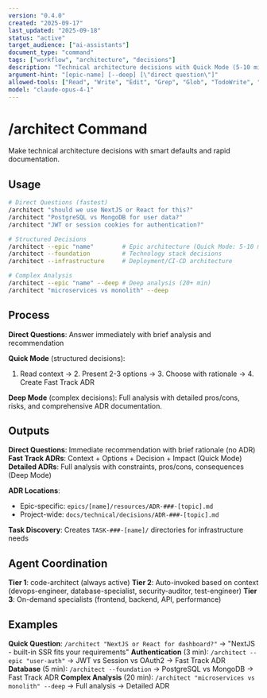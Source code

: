 ```yaml
---
version: "0.4.0"
created: "2025-09-17"
last_updated: "2025-09-18"
status: "active"
target_audience: ["ai-assistants"]
document_type: "command"
tags: ["workflow", "architecture", "decisions"]
description: "Technical architecture decisions with Quick Mode (5-10 min) and Deep Mode (20+ min) options"
argument-hint: "[epic-name] [--deep] [\"direct question\"]"
allowed-tools: ["Read", "Write", "Edit", "Grep", "Glob", "TodoWrite", "Task"]
model: "claude-opus-4-1"
---
```


# /architect Command

Make technical architecture decisions with smart defaults and rapid documentation.

## Usage

```bash
# Direct Questions (fastest)
/architect "should we use NextJS or React for this?"
/architect "PostgreSQL vs MongoDB for user data?"
/architect "JWT or session cookies for authentication?"

# Structured Decisions
/architect --epic "name"        # Epic architecture (Quick Mode: 5-10 min)
/architect --foundation         # Technology stack decisions
/architect --infrastructure     # Deployment/CI-CD architecture

# Complex Analysis
/architect --epic "name" --deep # Deep analysis (20+ min)
/architect "microservices vs monolith" --deep
```

## Process

**Direct Questions**: Answer immediately with brief analysis and recommendation

**Quick Mode** (structured decisions):
1. Read context → 2. Present 2-3 options → 3. Choose with rationale → 4. Create Fast Track ADR

**Deep Mode** (complex decisions):
Full analysis with detailed pros/cons, risks, and comprehensive ADR documentation.

## Outputs

**Direct Questions**: Immediate recommendation with brief rationale (no ADR)
**Fast Track ADRs**: Context + Options + Decision + Impact (Quick Mode)
**Detailed ADRs**: Full analysis with constraints, pros/cons, consequences (Deep Mode)

**ADR Locations**:
- Epic-specific: `epics/[name]/resources/ADR-###-[topic].md`
- Project-wide: `docs/technical/decisions/ADR-###-[topic].md`

**Task Discovery**: Creates `TASK-###-[name]/` directories for infrastructure needs

## Agent Coordination

**Tier 1**: code-architect (always active)
**Tier 2**: Auto-invoked based on context (devops-engineer, database-specialist, security-auditor, test-engineer)
**Tier 3**: On-demand specialists (frontend, backend, API, performance)

## Examples

**Quick Question**: `/architect "NextJS or React for dashboard?"` → "NextJS - built-in SSR fits your requirements"
**Authentication** (3 min): `/architect --epic "user-auth"` → JWT vs Session vs OAuth2 → Fast Track ADR
**Database** (5 min): `/architect --foundation` → PostgreSQL vs MongoDB → Fast Track ADR
**Complex Analysis** (20 min): `/architect "microservices vs monolith" --deep` → Full analysis → Detailed ADR

